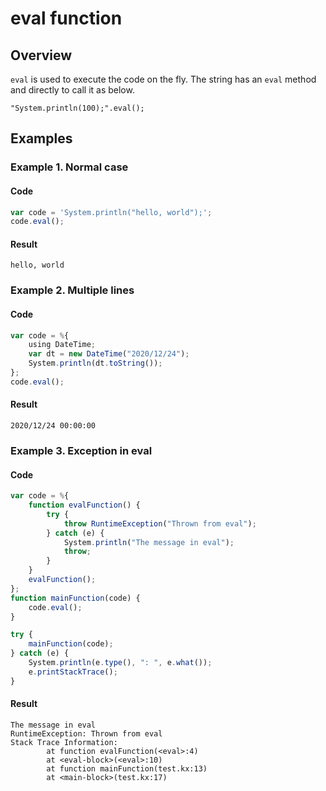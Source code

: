 # eval function

## Overview

`eval` is used to execute the code on the fly.
The string has an `eval` method and directly to call it as below.

```
"System.println(100);".eval();
```

## Examples

### Example 1. Normal case

#### Code

```javascript
var code = 'System.println("hello, world");';
code.eval();
```

#### Result

```
hello, world
```

### Example 2. Multiple lines

#### Code

```javascript
var code = %{
    using DateTime;
    var dt = new DateTime("2020/12/24");
    System.println(dt.toString());
};
code.eval();
```

#### Result

```
2020/12/24 00:00:00
```

### Example 3. Exception in eval

#### Code

```javascript
var code = %{
    function evalFunction() {
        try {
            throw RuntimeException("Thrown from eval");
        } catch (e) {
            System.println("The message in eval");
            throw;
        }
    }
    evalFunction();
};
function mainFunction(code) {
    code.eval();
}

try {
    mainFunction(code);
} catch (e) {
    System.println(e.type(), ": ", e.what());
    e.printStackTrace();
}
```

#### Result

```
The message in eval
RuntimeException: Thrown from eval
Stack Trace Information:
        at function evalFunction(<eval>:4)
        at <eval-block>(<eval>:10)
        at function mainFunction(test.kx:13)
        at <main-block>(test.kx:17)
```
